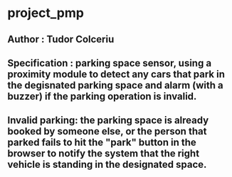# project_pmp
## Author : Tudor Colceriu
## Specification : parking space sensor, using a proximity module to detect any cars that park in the degisnated parking space and alarm (with a buzzer) if the parking operation is invalid.
## Invalid parking: the parking space is already booked by someone else, or the person that parked fails to hit the "park" button in the browser to notify the system that the right vehicle is standing in the designated space.
